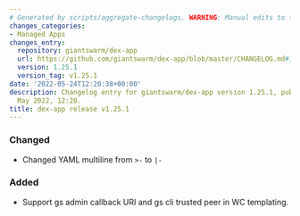 ```yaml
---
# Generated by scripts/aggregate-changelogs. WARNING: Manual edits to this files will be overwritten.
changes_categories:
- Managed Apps
changes_entry:
  repository: giantswarm/dex-app
  url: https://github.com/giantswarm/dex-app/blob/master/CHANGELOG.md#1251---2022-05-24
  version: 1.25.1
  version_tag: v1.25.1
date: '2022-05-24T12:20:38+00:00'
description: Changelog entry for giantswarm/dex-app version 1.25.1, published on 24
  May 2022, 12:20.
title: dex-app release v1.25.1
---
```


### Changed
- Changed YAML multiline from `>-` to `|-`
### Added
- Support gs admin callback URI and gs cli trusted peer in WC templating.
